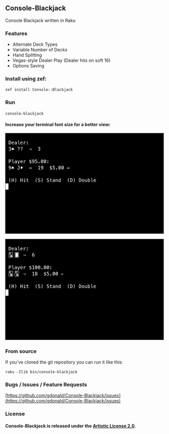 ## Console-Blackjack

Console Blackjack written in Raku

### Features

* Alternate Deck Types
* Variable Number of Decks
* Hand Splitting
* Vegas-style Dealer Play (Dealer hits on soft 16)
* Options Saving

### Install using zef:

```shell
zef install Console::Blackjack
```

### Run

```shell
console-blackjack
```

#### Increase your terminal font size for a better view:

![Blackjack](https://raw.githubusercontent.com/gdonald/Console-Blackjack/master/ss1.png)

![Blackjack](https://raw.githubusercontent.com/gdonald/Console-Blackjack/master/ss2.png)

### From source

If you've cloned the git repository you can run it like this:

```shell
raku -Ilib bin/console-blackjack
```

### Bugs / Issues / Feature Requests 

[https://github.com/gdonald/Console-Blackjack/issues](https://github.com/gdonald/Console-Blackjack/issues)

### License

#### Console-Blackjack is released under the [Artistic License 2.0](https://opensource.org/licenses/Artistic-2.0).
